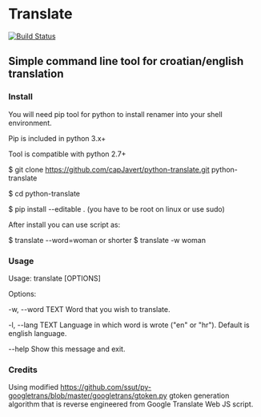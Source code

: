 # Translate
[![Build Status](https://travis-ci.org/capJavert/python-translate.svg?branch=master)](https://travis-ci.org/capJavert/python-translate)
## Simple command line tool for croatian/english translation
### Install
You will need pip tool for python to install renamer into your shell environment.

Pip is included in python 3.x+

Tool is compatible with python 2.7+

$ git clone https://github.com/capJavert/python-translate.git python-translate

$ cd python-translate

$ pip install --editable . (you have to be root on linux or use sudo)

After install you can use script as:

$ translate --word=woman or shorter $ translate -w woman
### Usage
Usage: translate [OPTIONS]

Options:

  -w, --word TEXT  Word that you wish to translate.
  
  -l, --lang TEXT  Language in which word is wrote ("en" or "hr"). Default is english language.
  
  --help       Show this message and exit.

### Credits
Using modified https://github.com/ssut/py-googletrans/blob/master/googletrans/gtoken.py gtoken generation algorithm that is reverse engineered from Google Translate Web JS script.